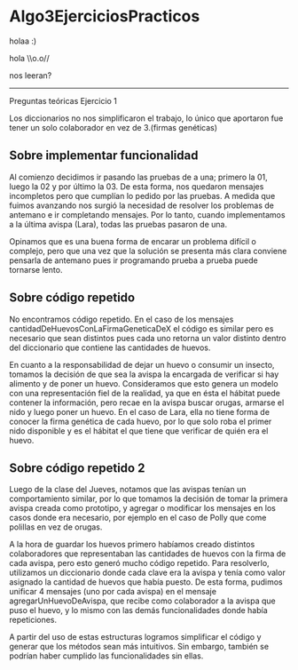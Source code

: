 # Algo3EjerciciosPracticos

holaa :)

hola \\\o.o//

nos leeran?

----
Preguntas teóricas Ejercicio 1

Los diccionarios no nos simplificaron el trabajo, lo único que aportaron fue tener un solo colaborador en vez de 3.(firmas genéticas)

## Sobre implementar funcionalidad
Al comienzo decidimos ir pasando las pruebas de a una; primero la 01, luego la 02 y por último la 03. De esta forma, nos quedaron mensajes incompletos pero que cumplían lo pedido por las pruebas. A medida que fuimos avanzando nos surgió la necesidad de resolver los problemas de antemano e ir completando mensajes. Por lo tanto, cuando implementamos a la última avispa (Lara), todas las pruebas pasaron de una. 

Opinamos que es una buena forma de encarar un problema difícil o complejo, pero que una vez que la solución se presenta más clara conviene pensarla de antemano pues ir programando prueba a prueba puede tornarse lento.

## Sobre código repetido
No encontramos código repetido. En el caso de los mensajes cantidadDeHuevosConLaFirmaGeneticaDeX el código es similar pero es necesario que sean distintos pues cada uno retorna un valor distinto dentro del diccionario que contiene las cantidades de huevos. 

En cuanto a la responsabilidad de dejar un huevo o consumir un insecto, tomamos la decisión de que sea la avispa la encargada de verificar si hay alimento y de poner un huevo. Consideramos que esto genera un modelo con una representación fiel de la realidad, ya que en ésta el hábitat puede contener la información, pero recae en la avispa buscar orugas, armarse el nido y luego poner un huevo. En el caso de Lara, ella no tiene forma de conocer la firma genética de cada huevo, por lo que solo roba el primer nido disponible y es el hábitat el que tiene que verificar de quién era el huevo.

## Sobre código repetido 2
Luego de la clase del Jueves, notamos que las avispas tenían un comportamiento similar, por lo que tomamos la decisión de tomar la primera avispa creada como prototipo, y agregar o modificar los mensajes en los casos donde era necesario, por ejemplo en el caso de Polly que come polillas en vez de orugas. 

A la hora de guardar los huevos primero habíamos creado distintos colaboradores que representaban las cantidades de huevos con la firma de cada avispa, pero esto generó mucho código repetido. Para resolverlo, utilizamos un diccionario donde cada clave era la avispa y tenía como valor asignado la cantidad de huevos que había puesto. De esta forma, pudimos unificar 4 mensajes (uno por cada avispa) en el mensaje agregarUnHuevoDeAvispa, que recibe como colaborador a la avispa que puso el huevo, y lo mismo con las demás funcionalidades donde había repeticiones.

A partir del uso de estas estructuras logramos simplificar el código y generar que los métodos sean más intuitivos. Sin embargo, también se podrían haber cumplido las funcionalidades sin ellas. 
